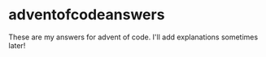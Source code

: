 # adventofcodeanswers
These are my answers for advent of code. I'll add explanations sometimes later!
